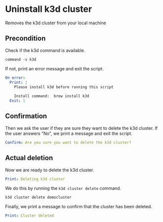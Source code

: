 # Uninstall k3d cluster

Removes the k3d cluster from your local machine

## Precondition 

Check if the k3d command is available. 

```shell show_output=false
command -v k3d
```

If not, print an error message and exit the script.

```yaml instacli
On error:
  Print: |
    Please install k3d before running this script
    
    Install command:  brew install k3d
  Exit: 1
```

## Confirmation

Then we ask the user if they are sure they want to delete the k3d cluster. If the user answers "No", we print a message and exit the script.

```yaml instacli
Confirm: Are you sure you want to delete the k3d cluster?
```

## Actual deletion

Now we are ready to delete the k3d cluster.

```yaml instacli
Print: Deleting k3d cluster
```

We do this by running the `k3d cluster delete` command.

```shell show_output=false
k3d cluster delete democluster
```

Finally, we print a message to confirm that the cluster has been deleted.

```yaml instacli
Print: Cluster deleted
```